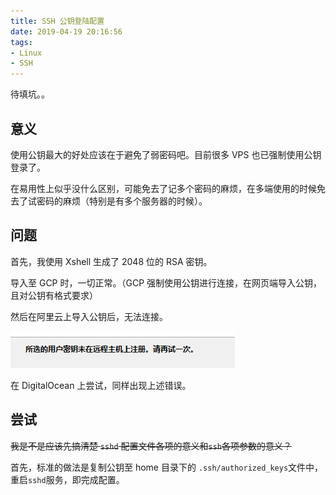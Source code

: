 ```yaml
---
title: SSH 公钥登陆配置
date: 2019-04-19 20:16:56
tags:
- Linux
- SSH
---
```


待填坑。。

<!-- more -->

## 意义

使用公钥最大的好处应该在于避免了弱密码吧。目前很多 VPS 也已强制使用公钥登录了。

在易用性上似乎没什么区别，可能免去了记多个密码的麻烦，在多端使用的时候免去了试密码的麻烦（特别是有多个服务器的时候）。

## 问题

首先，我使用 Xshell 生成了 2048 位的 RSA 密钥。

导入至 GCP 时，一切正常。（GCP 强制使用公钥进行连接，在网页端导入公钥，且对公钥有格式要求）

然后在阿里云上导入公钥后，无法连接。

![1555674231944](ssh-pubkey-authentication/1555674231944.png)

在 DigitalOcean 上尝试，同样出现上述错误。

## 尝试

~~我是不是应该先搞清楚 `sshd` 配置文件各项的意义和`ssh`各项参数的意义？~~

首先，标准的做法是复制公钥至 home 目录下的 `.ssh/authorized_keys`文件中，重启`sshd`服务，即完成配置。